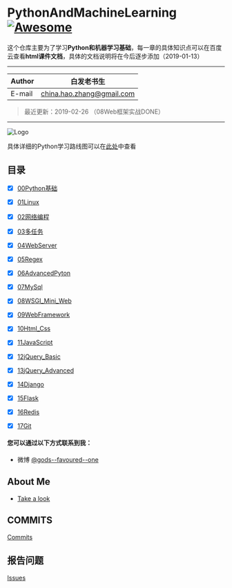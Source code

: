 # PythonAndMachineLearning [![Awesome](https://cdn.rawgit.com/sindresorhus/awesome/d7305f38d29fed78fa85652e3a63e154dd8e8829/media/badge.svg)](https://github.com/sindresorhus/awesome)

这个仓库主要为了学习**Python和机器学习基础**，每一章的具体知识点可以在百度云查看**html课件文档**，具体的文档说明将在今后逐步添加（2019-01-13）
****
	
|Author|白发老书生|
|---|---
|E-mail|china.hao.zhang@gmail.com
> 最近更新：2019-02-26 （08Web框架实战DONE）

****

![Logo](https://i.imgur.com/lAUV1FT.png)

具体详细的Python学习路线图可以在[此处](http://bbs.itheima.com/forum.php?mod=viewthread&tid=414606&page=1)中查看


<h2 id="catalog">目录</h2>

- [x] [00Python基础](/00Python/README.md)
- [x] [01Linux](/01Linux/README.md)
- [x] [02网络编程](/02NetworkProgramming/README.md)
- [x] [03多任务](/03Thread/README.md)
- [x] [04WebServer](/04WebServer/README.md)
- [x] [05Regex](/05Regex/README.md)
- [x] [06AdvancedPyton](/06AdvancedPyton/README.md)
- [x] [07MySql](/07MySql/README.md)
- [x] [08WSGI_Mini_Web](/08WSGI_Mini_Web/README.md)
- [x] [09WebFramework](/09WebFramework/README.md)
- [x] [10Html_Css](/10Html_Css/README.md)

- [x] [11JavaScript](/11JavaScript/README.md)
- [x] [12jQuery_Basic](/12jQuery_Basic/README.md)
- [x] [13jQuery_Advanced](/13jQuery_Advanced/README.md)
- [x] [14Django](/14Django/README.md)
- [x] [15Flask](/15Flask/README.md)
- [x] [16Redis](/16Redis/README.md)
- [x] [17Git](/17Git/README.md)




#### 您可以通过以下方式联系到我：
- 微博 [@gods--favoured--one](https://www.weibo.com/2749787910/profile?topnav=1&wvr=6&is_all=1)

## About Me
- [Take a look](http://htmlpreview.github.io/?https://github.com/taijizhizao/markdowntoc/blob/master/index.html)

## COMMITS

[Commits](https://github.com/HaoZhang95/PythonAndMachineLearning/commits/master)

## 报告问题

[Issues](https://github.com/HaoZhang95/PythonAndMachineLearning/issues)

